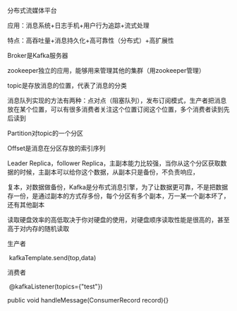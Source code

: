 分布式流媒体平台

应用：消息系统+日志手机+用户行为追踪+流式处理

特点：高吞吐量+消息持久化+高可靠性（分布式）+高扩展性

Broker是Kafka服务器

zookeeper独立的应用，能够用来管理其他的集群（用zookeeper管理）

topic是存放消息的位置，代表了消息的分类

消息队列实现的方法有两种：点对点（阻塞队列），发布订阅模式，生产者把消息放在某个位置，可以有很多消费者关注这个位置订阅这个位置，多个消费者读到先后读到

Partition对topic的一个分区

Offset是消息在分区存放的索引序列

Leader Replica，follower Replica，主副本能力比较强，当你从这个分区获取数据的时候，主副本可以给你这个数据，从副本只是备份，不负责响应，

复本，对数据做备份，Kafka是分布式消息引擎，为了让数据更可靠，不是把数据存一份，是通过副本的方式存多份，每个分区有多个副本，万一某一个副本坏了，还有其他副本



读取硬盘效率的高低取决于你对硬盘的使用，对硬盘顺序读取性能是很高的，甚至高于对内存的随机读取

生产者

​	kafkaTemplate.send(top,data)

消费者

​	@kafkaListener(topics={"test"})

public void handleMessage(ConsumerRecord record){}

